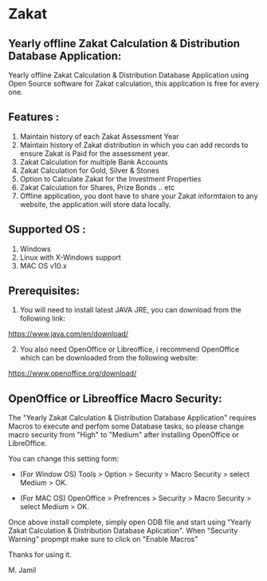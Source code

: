 # Zakat

Yearly offline Zakat Calculation &amp; Distribution Database Application:
-------------------------------------------------------------------------

Yearly offline Zakat Calculation &amp; Distribution Database Application using Open Source software for Zakat calculation, this application is free for every one.


Features :
----------

1) Maintain history of each Zakat Assessment Year
2) Maintain history of Zakat distribution in which you can add records to ensure Zakat is Paid for the assessment year.
3) Zakat Calculation for multiple Bank Accounts
4) Zakat Calculation for Gold, Silver & Stones
5) Option to Calculate Zakat for the Investment Properties
6) Zakat Calculation for Shares, Prize Bonds .. etc
7) Offline application, you dont have to share your Zakat informtaion to any website, the application will store data locally.


Supported OS :
--------------
1) Windows
2) Linux with X-Windows support
3) MAC OS v10.x


Prerequisites:
--------------

1) You will need to install latest JAVA JRE, you can download from the following link:

https://www.java.com/en/download/

2) You also need OpenOffice or Libreoffice, i recommend OpenOffice which can be downloaded from the following website:

https://www.openoffice.org/download/


OpenOffice or Libreoffice Macro Security:
-----------------------------------------

The "Yearly Zakat Calculation &amp; Distribution Database Application" requires Macros to execute and perfom some Database tasks, so please change macro security from "High" to "Medium" after installing OpenOffice or LibreOffice.

You can change this setting form:

- (For Window OS) Tools > Option > Security > Macro Security > select Medium > OK.

- (For MAC OS) OpenOffice > Prefrences > Security > Macro Security > select Medium > OK.



Once above install complete, simply open ODB file and start using "Yearly Zakat Calculation &amp; Distribution Database Aplication". When "Security Warning" propmpt make sure to click on "Enable Macros"



Thanks for using it.

M. Jamil
